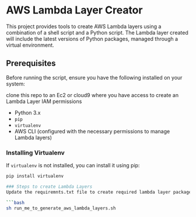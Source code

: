 # AWS Lambda Layer Creator

This project provides tools to create AWS Lambda layers using a combination of a shell script and a Python script. The Lambda layer created will include the latest versions of Python packages, managed through a virtual environment.

## Prerequisites

Before running the script, ensure you have the following installed on your system:

 clone this repo to an Ec2 or cloud9 where you have access to create an Lambda Layer IAM permissions 
 
- Python 3.x
- `pip`
- `virtualenv`
- AWS CLI (configured with the necessary permissions to manage Lambda layers)

### Installing Virtualenv

If `virtualenv` is not installed, you can install it using pip:

```bash
pip install virtualenv

### Steps to create Lambda Layers
Update the requiremnts.txt file to create required lambda layer packages .

```bash
sh run_me_to_generate_aws_lambda_layers.sh
